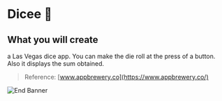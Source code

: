 # Dicee 🎲


## What you will create

a Las Vegas dice app. You can make the die roll at the press of a button. Also it displays the sum obtained.

>Reference: [www.appbrewery.co](https://www.appbrewery.co/)

![End Banner](https://github.com/londonappbrewery/Images/blob/master/readme-end-banner.png)
